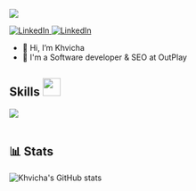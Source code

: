 <p>
  <a href=""><img src="https://readme-typing-svg.herokuapp.com?&font=IBM+Plex+Sans&color=abcdef&size=20&lines=Welcome+to+my+GitHub+Profile!;I'm+a+Data+Scientist;I'm+a+Computer+Science+engineer" /></a>
</p>

   <a href="https://www.linkedin.com/in/khvicha-parsadanashvili/" target="_blank">
    <img alt="LinkedIn" src="https://img.shields.io/badge/LinkedIn-0077B5?style=for-the-badge&logo=linkedin&logoColor=white">
  </a>   
<a href="https://www.linkedin.com/in/khvicha-parsadanashvili/" target="_blank">
    <img alt="LinkedIn" src="https://img.shields.io/badge/Instagram-E4405F?style=for-the-badge&logo=instagram&logoColor=white">
</a>

- 👋 Hi, I’m Khvicha
- 💼 I'm a Software developer & SEO at OutPlay

<h2> Skills <img src = "https://media2.giphy.com/media/QssGEmpkyEOhBCb7e1/giphy.gif?cid=ecf05e47a0n3gi1bfqntqmob8g9aid1oyj2wr3ds3mg700bl&rid=giphy.gif" width = 32px> </h2>
 <div style="display: flex">
<img src="https://skillicons.dev/icons?i=ts,js,cs,react,nextjs,electron,redux,nodejs,discordjs,express,html,css,sass,bootstrap,jquey,emotion,vite,webpack,mysql,postgres,mongodb,firebase,redis,docker,linux,nginx,nestjs,npm,yarn,figma,postman,php,laravel,git,github,gradle,androidstudio"/>
 </div>
</details>

<br/>

<h2> 📊 Stats </h2>

![Khvicha's GitHub stats](http://github-profile-summary-cards.vercel.app/api/cards/profile-details?username=Parsa-29&theme=2077)

